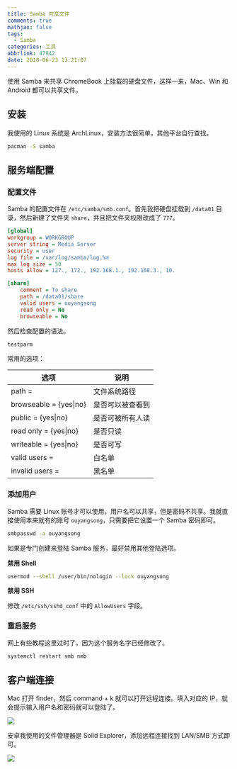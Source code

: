 ```yaml
---
title: Samba 共享文件
comments: true
mathjax: false
tags:
  - Samba
categories: 工具
abbrlink: 47942
date: 2018-06-23 13:21:07
---
```


使用 Samba 来共享 ChromeBook 上挂载的硬盘文件，这样一来，Mac、Win 和 Android 都可以共享文件。

<!--more-->

## 安装

我使用的 Linux 系统是 ArchLinux，安装方法很简单，其他平台自行查找。

```sh
pacman -S samba
```

## 服务端配置

### 配置文件

Samba 的配置文件在 `/etc/samba/smb.conf`。首先我把硬盘挂载到 `/data01` 目录，然后新建了文件夹 `share`，并且把文件夹权限改成了 `777`。

```ini
[global]
workgroup = WORKGROUP
server string = Media Server
security = user
log file = /var/log/samba/log.%m
max log size = 50
hosts allow = 127., 172., 192.168.1., 192.168.3., 10.

[share]
    comment = To share
    path = /data01/share
    valid users = ouyangsong
    read only = No
    browseable = No
```

然后检查配置的语法。

```sh
testparm
```

常用的选项：

| 选项               | 说明     |
|-----------------------|------------------|
| path =                | 文件系统路径     |
| browseable = {yes\|no} | 是否可以被查看到 |
| public = {yes\|no}     | 是否可被所有人读 |
| read only = {yes\|no}  | 是否只读         |
| writeable = {yes\|no}  | 是否可写         |
| valid users =         | 白名单           |
| invalid users =       | 黑名单           |

### 添加用户

Samba 需要 Linux 账号才可以使用，用户名可以共享，但是密码不共享。我就直接使用本来就有的账号 `ouyangsong`，只需要把它设置一个 Samba 密码即可。

```sh
smbpasswd -a ouyangsong
```

如果是专门创建来登陆 Samba 服务，最好禁用其他登陆选项。

**禁用 Shell**

```sh
usermod --shell /user/bin/nologin --lock ouyangsong
```

**禁用 SSH**

修改 `/etc/ssh/sshd_conf` 中的 `AllowUsers` 字段。

### 重启服务

网上有些教程这里过时了，因为这个服务名字已经修改了。

```sh
systemctl restart smb nmb
```

## 客户端连接

Mac 打开 finder，然后 command + k 就可以打开远程连接。填入对应的 IP，就会提示输入用户名和密码就可以登陆了。

![](https://wx2.sinaimg.cn/large/e2a28cd6ly1fsl2l6c8w4j21040qgn1h.jpg)

安卓我使用的文件管理器是 Solid Explorer，添加远程连接找到 LAN/SMB 方式即可。

![](https://wx2.sinaimg.cn/large/e2a28cd6ly1fsl2l5qbxtj20u01hcq4w.jpg)
